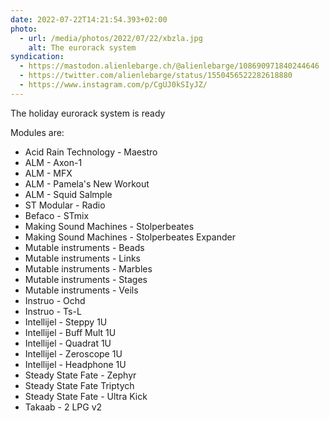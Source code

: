 ```yaml
---
date: 2022-07-22T14:21:54.393+02:00
photo:
  - url: /media/photos/2022/07/22/xbzla.jpg
    alt: The eurorack system
syndication:
  - https://mastodon.alienlebarge.ch/@alienlebarge/108690971840244646
  - https://twitter.com/alienlebarge/status/1550456522282618880
  - https://www.instagram.com/p/CgUJ0kSIyJZ/
---
```

The holiday eurorack system is ready

Modules are:

- Acid Rain Technology - Maestro
- ALM - Axon-1
- ALM - MFX
- ALM - Pamela's New Workout
- ALM - Squid Salmple
- ST Modular - Radio
- Befaco - STmix
- Making Sound Machines - Stolperbeates
- Making Sound Machines - Stolperbeates Expander
- Mutable instruments - Beads
- Mutable instruments - Links
- Mutable instruments - Marbles
- Mutable instruments - Stages
- Mutable instruments - Veils
- Instruo - Ochd
- Instruo - Ts-L
- Intellijel - Steppy 1U
- Intellijel - Buff Mult 1U
- Intellijel - Quadrat 1U
- Intellijel - Zeroscope 1U
- Intellijel - Headphone 1U
- Steady State Fate - Zephyr
- Steady State Fate Triptych
- Steady State Fate - Ultra Kick
- Takaab - 2 LPG v2
